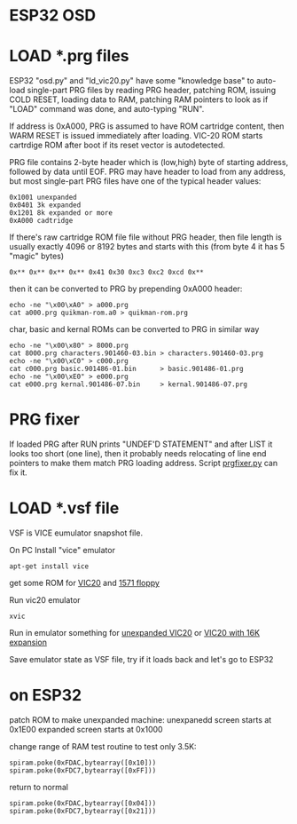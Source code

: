 # ESP32 OSD


# LOAD *.prg files

ESP32 "osd.py" and "ld_vic20.py" have some "knowledge base"
to auto-load single-part PRG files by reading PRG header,
patching ROM, issuing COLD RESET, loading data to RAM, 
patching RAM pointers to look as if "LOAD" command was done,
and auto-typing "RUN".

If address is 0xA000, PRG is assumed to have ROM cartridge
content, then WARM RESET is issued immediately after loading.
VIC-20 ROM starts cartrdige ROM after boot if its reset
vector is autodetected.

PRG file contains 2-byte header which is (low,high) byte of
starting address, followed by data until EOF.
PRG may have header to load from any address,
but most single-part PRG files have one of the typical
header values:

    0x1001 unexpanded
    0x0401 3k expanded
    0x1201 8k expanded or more
    0xA000 cadtridge

If there's raw cartridge ROM file file without PRG header,
then file length is usually exactly 4096 or 8192 bytes and
starts with this (from byte 4 it has 5 "magic" bytes)

    0x** 0x** 0x** 0x** 0x41 0x30 0xc3 0xc2 0xcd 0x**

then it can be converted to PRG by prepending 0xA000 header:

    echo -ne "\x00\xA0" > a000.prg
    cat a000.prg quikman-rom.a0 > quikman-rom.prg

char, basic and kernal ROMs can be converted to PRG in similar way

    echo -ne "\x00\x80" > 8000.prg
    cat 8000.prg characters.901460-03.bin > characters.901460-03.prg
    echo -ne "\x00\xC0" > c000.prg
    cat c000.prg basic.901486-01.bin      > basic.901486-01.prg
    echo -ne "\x00\xE0" > e000.prg
    cat e000.prg kernal.901486-07.bin     > kernal.901486-07.prg

# PRG fixer

If loaded PRG after RUN prints "UNDEF'D STATEMENT" and
after LIST it looks too short (one line), then it
probably needs relocating of line end pointers to make
them match PRG loading address. Script
[prgfixer.py](/esp32/cmdline/prgfixer.py) can fix it.


# LOAD *.vsf file

VSF is VICE eumulator snapshot file.

On PC Install "vice" emulator

    apt-get install vice

get some ROM for
[VIC20](http://www.zimmers.net/anonftp/pub/cbm/firmware/computers/vic20/index.html)
and 
[1571 floppy](http://www.zimmers.net/anonftp/pub/cbm/firmware/drives/new/1571/index.html)

Run vic20 emulator

    xvic

Run in emulator something for
[unexpanded VIC20](http://www.zimmers.net/anonftp/pub/cbm/vic20/games/unexpanded/index.html)
or
[VIC20 with 16K expansion](http://www.zimmers.net/anonftp/pub/cbm/vic20/games/16k/index.html)

Save emulator state as VSF file, try if it loads back and let's go to ESP32

# on ESP32

patch ROM to make unexpanded machine:
unexpanedd screen starts at 0x1E00
expanded screen starts at 0x1000

change range of RAM test routine to test only 3.5K:

    spiram.poke(0xFDAC,bytearray([0x10]))
    spiram.poke(0xFDC7,bytearray([0xFF]))

return to normal

    spiram.poke(0xFDAC,bytearray([0x04]))
    spiram.poke(0xFDC7,bytearray([0x21]))
